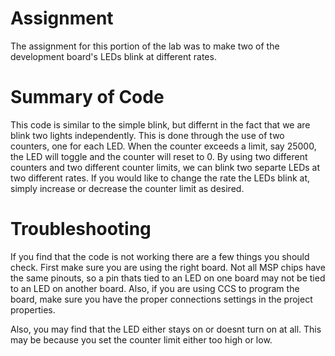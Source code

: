 # Assignment
The assignment for this portion of the lab was to make two of the development board's LEDs blink at different rates.

# Summary of Code
This code is similar to the simple blink, but differnt in the fact that we are blink two lights independently. This is done through the use of two counters, one for each LED. When the counter exceeds a limit, say 25000, the LED will toggle and the counter will reset to 0. By using two different counters and two different counter limits, we can blink two separte LEDs at two different rates. If you would like to change the rate the LEDs blink at, simply increase or decrease the counter limit as desired.

# Troubleshooting
If you find that the code is not working there are a few things you should check. First make sure you are using the right board. Not all MSP chips have the same pinouts, so a pin thats tied to an LED on one board may not be tied to an LED on another board. Also, if you are using CCS to program the board, make sure you have the proper connections settings in the project properties.

Also, you may find that the LED either stays on or doesnt turn on at all. This may be because you set the counter limit either too high or low.
